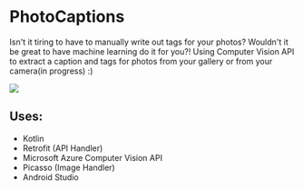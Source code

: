 # PhotoCaptions
Isn't it tiring to have to manually write out tags for your photos? Wouldn't it be great to have machine learning do it for you?! 
Using Computer Vision API to extract a caption and tags for photos from your gallery or from your camera(in progress) :) 

![](https://cdn.discordapp.com/attachments/701277128951595032/844730889074245643/photostore.gif)

## Uses: 
- Kotlin
- Retrofit (API Handler)
- Microsoft Azure Computer Vision API 
- Picasso (Image Handler)
- Android Studio 
